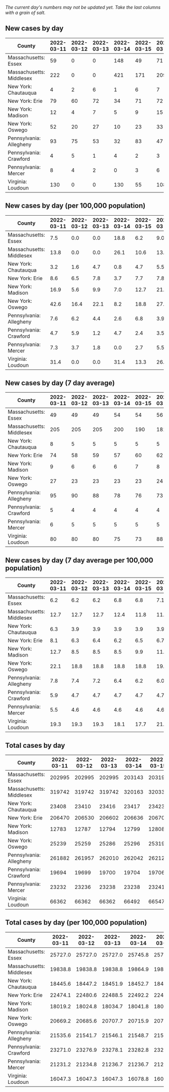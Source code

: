 _The current day's numbers may not be updated yet. Take the last columns with a grain of salt._
## New cases by day

| County | 2022-03-11 | 2022-03-12 | 2022-03-13 | 2022-03-14 | 2022-03-15 | 2022-03-16 | 2022-03-17 |
| --- | --- | --- | --- | --- | --- | --- | --- |
| Massachusetts: Essex | 59 | 0 | 0 | 148 | 49 | 71 |  |
| Massachusetts: Middlesex | 222 | 0 | 0 | 421 | 171 | 209 |  |
| New York: Chautauqua | 4 | 2 | 6 | 1 | 6 | 7 |  |
| New York: Erie | 79 | 60 | 72 | 34 | 71 | 72 |  |
| New York: Madison | 12 | 4 | 7 | 5 | 9 | 15 |  |
| New York: Oswego | 52 | 20 | 27 | 10 | 23 | 33 |  |
| Pennsylvania: Allegheny | 93 | 75 | 53 | 32 | 83 | 47 | 61 |
| Pennsylvania: Crawford | 4 | 5 | 1 | 4 | 2 | 3 | 3 |
| Pennsylvania: Mercer | 8 | 4 | 2 | 0 | 3 | 6 | 2 |
| Virginia: Loudoun | 130 | 0 | 0 | 130 | 55 | 108 | 135 |

## New cases by day (per 100,000 population)

| County | 2022-03-11 | 2022-03-12 | 2022-03-13 | 2022-03-14 | 2022-03-15 | 2022-03-16 | 2022-03-17 |
| --- | --- | --- | --- | --- | --- | --- | --- |
| Massachusetts: Essex | 7.5 | 0.0 | 0.0 | 18.8 | 6.2 | 9.0 |  |
| Massachusetts: Middlesex | 13.8 | 0.0 | 0.0 | 26.1 | 10.6 | 13.0 |  |
| New York: Chautauqua | 3.2 | 1.6 | 4.7 | 0.8 | 4.7 | 5.5 |  |
| New York: Erie | 8.6 | 6.5 | 7.8 | 3.7 | 7.7 | 7.8 |  |
| New York: Madison | 16.9 | 5.6 | 9.9 | 7.0 | 12.7 | 21.1 |  |
| New York: Oswego | 42.6 | 16.4 | 22.1 | 8.2 | 18.8 | 27.0 |  |
| Pennsylvania: Allegheny | 7.6 | 6.2 | 4.4 | 2.6 | 6.8 | 3.9 | 5.0 |
| Pennsylvania: Crawford | 4.7 | 5.9 | 1.2 | 4.7 | 2.4 | 3.5 | 3.5 |
| Pennsylvania: Mercer | 7.3 | 3.7 | 1.8 | 0.0 | 2.7 | 5.5 | 1.8 |
| Virginia: Loudoun | 31.4 | 0.0 | 0.0 | 31.4 | 13.3 | 26.1 | 32.6 |

## New cases by day (7 day average)

| County | 2022-03-11 | 2022-03-12 | 2022-03-13 | 2022-03-14 | 2022-03-15 | 2022-03-16 | 2022-03-17 |
| --- | --- | --- | --- | --- | --- | --- | --- |
| Massachusetts: Essex | 49 | 49 | 49 | 54 | 54 | 56 |  |
| Massachusetts: Middlesex | 205 | 205 | 205 | 200 | 190 | 181 |  |
| New York: Chautauqua | 8 | 5 | 5 | 5 | 5 | 5 |  |
| New York: Erie | 74 | 58 | 59 | 57 | 60 | 62 |  |
| New York: Madison | 9 | 6 | 6 | 6 | 7 | 8 |  |
| New York: Oswego | 27 | 23 | 23 | 23 | 23 | 24 |  |
| Pennsylvania: Allegheny | 95 | 90 | 88 | 78 | 76 | 73 | 63 |
| Pennsylvania: Crawford | 5 | 4 | 4 | 4 | 4 | 4 | 3 |
| Pennsylvania: Mercer | 6 | 5 | 5 | 5 | 5 | 5 | 4 |
| Virginia: Loudoun | 80 | 80 | 80 | 75 | 73 | 88 | 80 |

## New cases by day (7 day average per 100,000 population)

| County | 2022-03-11 | 2022-03-12 | 2022-03-13 | 2022-03-14 | 2022-03-15 | 2022-03-16 | 2022-03-17 |
| --- | --- | --- | --- | --- | --- | --- | --- |
| Massachusetts: Essex | 6.2 | 6.2 | 6.2 | 6.8 | 6.8 | 7.1 |  |
| Massachusetts: Middlesex | 12.7 | 12.7 | 12.7 | 12.4 | 11.8 | 11.2 |  |
| New York: Chautauqua | 6.3 | 3.9 | 3.9 | 3.9 | 3.9 | 3.9 |  |
| New York: Erie | 8.1 | 6.3 | 6.4 | 6.2 | 6.5 | 6.7 |  |
| New York: Madison | 12.7 | 8.5 | 8.5 | 8.5 | 9.9 | 11.3 |  |
| New York: Oswego | 22.1 | 18.8 | 18.8 | 18.8 | 18.8 | 19.7 |  |
| Pennsylvania: Allegheny | 7.8 | 7.4 | 7.2 | 6.4 | 6.2 | 6.0 | 5.2 |
| Pennsylvania: Crawford | 5.9 | 4.7 | 4.7 | 4.7 | 4.7 | 4.7 | 3.5 |
| Pennsylvania: Mercer | 5.5 | 4.6 | 4.6 | 4.6 | 4.6 | 4.6 | 3.7 |
| Virginia: Loudoun | 19.3 | 19.3 | 19.3 | 18.1 | 17.7 | 21.3 | 19.3 |

## Total cases by day

| County | 2022-03-11 | 2022-03-12 | 2022-03-13 | 2022-03-14 | 2022-03-15 | 2022-03-16 | 2022-03-17 |
| --- | --- | --- | --- | --- | --- | --- | --- |
| Massachusetts: Essex | 202995 | 202995 | 202995 | 203143 | 203192 | 203263 |  |
| Massachusetts: Middlesex | 319742 | 319742 | 319742 | 320163 | 320334 | 320543 |  |
| New York: Chautauqua | 23408 | 23410 | 23416 | 23417 | 23423 | 23430 |  |
| New York: Erie | 206470 | 206530 | 206602 | 206636 | 206707 | 206779 |  |
| New York: Madison | 12783 | 12787 | 12794 | 12799 | 12808 | 12823 |  |
| New York: Oswego | 25239 | 25259 | 25286 | 25296 | 25319 | 25352 |  |
| Pennsylvania: Allegheny | 261882 | 261957 | 262010 | 262042 | 262125 | 262172 | 262233 |
| Pennsylvania: Crawford | 19694 | 19699 | 19700 | 19704 | 19706 | 19709 | 19712 |
| Pennsylvania: Mercer | 23232 | 23236 | 23238 | 23238 | 23241 | 23247 | 23249 |
| Virginia: Loudoun | 66362 | 66362 | 66362 | 66492 | 66547 | 66655 | 66790 |

## Total cases by day (per 100,000 population)

| County | 2022-03-11 | 2022-03-12 | 2022-03-13 | 2022-03-14 | 2022-03-15 | 2022-03-16 | 2022-03-17 |
| --- | --- | --- | --- | --- | --- | --- | --- |
| Massachusetts: Essex | 25727.0 | 25727.0 | 25727.0 | 25745.8 | 25752.0 | 25761.0 |  |
| Massachusetts: Middlesex | 19838.8 | 19838.8 | 19838.8 | 19864.9 | 19875.5 | 19888.5 |  |
| New York: Chautauqua | 18445.6 | 18447.2 | 18451.9 | 18452.7 | 18457.4 | 18462.9 |  |
| New York: Erie | 22474.1 | 22480.6 | 22488.5 | 22492.2 | 22499.9 | 22507.7 |  |
| New York: Madison | 18019.2 | 18024.8 | 18034.7 | 18041.8 | 18054.4 | 18075.6 |  |
| New York: Oswego | 20669.2 | 20685.6 | 20707.7 | 20715.9 | 20734.8 | 20761.8 |  |
| Pennsylvania: Allegheny | 21535.6 | 21541.7 | 21546.1 | 21548.7 | 21555.5 | 21559.4 | 21564.4 |
| Pennsylvania: Crawford | 23271.0 | 23276.9 | 23278.1 | 23282.8 | 23285.2 | 23288.7 | 23292.3 |
| Pennsylvania: Mercer | 21231.2 | 21234.8 | 21236.7 | 21236.7 | 21239.4 | 21244.9 | 21246.7 |
| Virginia: Loudoun | 16047.3 | 16047.3 | 16047.3 | 16078.8 | 16092.1 | 16118.2 | 16150.8 |
